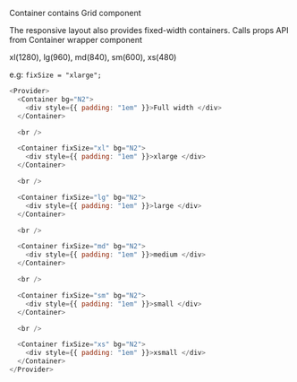 Container contains Grid component

The responsive layout also provides fixed-width containers. Calls props API from Container wrapper component

xl(1280), lg(960), md(840), sm(600), xs(480)

e.g: `fixSize = "xlarge";`

```js
<Provider>
  <Container bg="N2">
    <div style={{ padding: "1em" }}>Full width </div>
  </Container>

  <br />

  <Container fixSize="xl" bg="N2">
    <div style={{ padding: "1em" }}>xlarge </div>
  </Container>

  <br />

  <Container fixSize="lg" bg="N2">
    <div style={{ padding: "1em" }}>large </div>
  </Container>

  <br />

  <Container fixSize="md" bg="N2">
    <div style={{ padding: "1em" }}>medium </div>
  </Container>

  <br />

  <Container fixSize="sm" bg="N2">
    <div style={{ padding: "1em" }}>small </div>
  </Container>

  <br />

  <Container fixSize="xs" bg="N2">
    <div style={{ padding: "1em" }}>xsmall </div>
  </Container>
</Provider>
```
